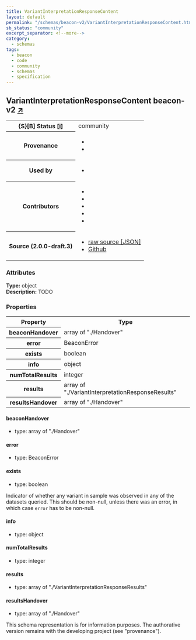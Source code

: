 ```yaml
---
title: VariantInterpretationResponseContent
layout: default
permalink: "/schemas/beacon-v2/VariantInterpretationResponseContent.html"
sb_status: "community"
excerpt_separator: <!--more-->
category:
  - schemas
tags:
  - beacon
  - code
  - community
  - schemas
  - specification
---
```


<div id="schema-header-title">
  <h2>VariantInterpretationResponseContent <span id="schema-header-title-project">beacon-v2 <a href="https://github.com/ga4gh-beacon/specification-v2-blocks" target="_BLANK">&nearr;</a></span> </h2>
</div>

<table id="schema-header-table">
  <tr>
    <th>{S}[B] Status <a href="https://schemablocks.org/about/sb-status-levels.html">[i]</a></th>
    <td><div id="schema-header-status">community</div></td>
  </tr>

  <tr>
    <th>Provenance</th>
    <td>
      <ul>
<li><a href="https://github.com/ga4gh-beacon/specification-v2"></a></li>
<li><a href="https://github.com/progenetix/bycon/"></a></li>
      </ul>
    </td>
  </tr>
  <tr>
    <th>Used by</th>
    <td>
      <ul>
<li><a href="https://github.com/progenetix/schemas/"></a></li>
      </ul>
    </td>
  </tr>

<!--more-->

  <tr>
    <th>Contributors</th>
    <td>
      <ul>
<li><a href="https://beacon-project.io/categories/people.html"></a></li>
<li><a href="https://github.com/jrambla"></a></li>
<li><a href="https://github.com/sdelatorrep"></a></li>
<li><a href="https://github.com/mamanambiya"></a></li>
<li><a href="https://orcid.org/0000-0002-9903-4248"></a></li>
      </ul>
    </td>
  </tr>
  <tr>
    <th>Source (2.0.0-draft.3)</th>
    <td>
      <ul>
        <li><a href="current/VariantInterpretationResponseContent.json" target="_BLANK">raw source [JSON]</a></li>
        <li><a href="https://github.com/ga4gh-beacon/specification-v2-blocks/blob/master/schemas/VariantInterpretationResponseContent.yaml" target="_BLANK">Github</a></li>
      </ul>
    </td>
  </tr>
</table>

<div id="schema-attributes-title">
  <h3>Attributes</h3>
</div>

  
__Type:__ object  
__Description:__ TODO

### Properties

<table id="schema-properties-table">
  <tr>
    <th>Property</th>
    <th>Type</th>
  </tr>
  <tr>
    <th>beaconHandover</th>
    <td>array of "./Handover"</td>
  </tr>
  <tr>
    <th>error</th>
    <td>BeaconError</td>
  </tr>
  <tr>
    <th>exists</th>
    <td>boolean</td>
  </tr>
  <tr>
    <th>info</th>
    <td>object</td>
  </tr>
  <tr>
    <th>numTotalResults</th>
    <td>integer</td>
  </tr>
  <tr>
    <th>results</th>
    <td>array of "./VariantInterpretationResponseResults"</td>
  </tr>
  <tr>
    <th>resultsHandover</th>
    <td>array of "./Handover"</td>
  </tr>

</table>


#### beaconHandover

* type: array of "./Handover"




#### error

* type: BeaconError




#### exists

* type: boolean

Indicator of whether any variant in sample was observed in any of the
datasets queried. This should be non-null, unless there was an
error, in which case `error` has to be non-null.



#### info

* type: object




#### numTotalResults

* type: integer




#### results

* type: array of "./VariantInterpretationResponseResults"




#### resultsHandover

* type: array of "./Handover"



<div id="schema-footer">
This schema representation is for information purposes. The authorative 
version remains with the developing project (see "provenance").
</div>


